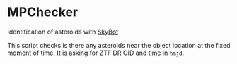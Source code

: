 # MPChecker
Identification of asteroids with [SkyBot](https://astroquery.readthedocs.io/en/latest/imcce/imcce.html)

This script checks is there any asteroids near the object location at the fixed moment of time. 
It is asking for ZTF DR OID and time in `hmjd`.
